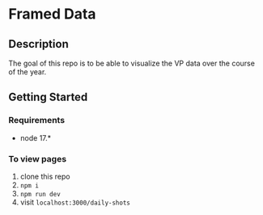 # Framed Data
## Description
The goal of this repo is to be able to visualize the VP data over the course of the year.

## Getting Started
### Requirements
- node 17.*

### To view pages
1. clone this repo
2. `npm i`
3. `npm run dev`
4. visit `localhost:3000/daily-shots`